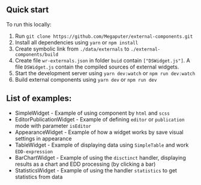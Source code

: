 ## Quick start

To run this locally:

1. Run `git clone https://github.com/Megaputer/external-components.git`
2. Install all dependencies using `yarn` or `npm install`
3. Create symbolic link from `./data/externals` to `./external-components/build`
4. Create file `wr-externals.json` in folder `buid` contain `["DSWidget.js"]`. A file `DSWidget.js` contain the compiled sources of external widgets.
5. Start the development server using `yarn dev:watch` or `npm run dev:watch`
6. Build external components using `yarn dev` or `npm run dev`


## List of examples:

- SimpleWidget - Example of using component by `html` and `scss`
- EditorPublicationWidget - Example of defining `editor` or `publication` mode with parameter `isEditor`
- AppearanceWidget - Example of how a widget works by save visual settings in appearance
- TableWidget - Example of displaying data using `SimpleTable` and work `EDD-expression`
- BarChartWidget - Example of using the `disctinct` handler, displaying results as a chart and EDD processing (by clicking a bar)
- StatisticsWidget - Example of using the handler `statistics` to get statistics from data
